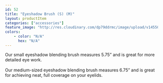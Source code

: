 ```yaml
---
id: 52
title: "Eyeshadow Brush (S) (M)"
layout: productItem
categories: ["accessories"]
feature_image: "http://res.cloudinary.com/dp79ddrmc/image/upload/v1455006447/products/eyeshadowBrush.jpg"
colors:
    - color: "N/A"
      hex: "N/A"
---
```

Our small eyeshadow blending brush measures 5.75” and is great for more detailed eye work.
<br/><br/>
Our medium-sized eyeshadow blending brush measures 6.75” and is great for achieving neat, full coverage on your eyelids.
